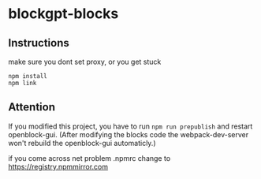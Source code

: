 # blockgpt-blocks


## Instructions
make sure you dont set proxy, or you get stuck
```
npm install
npm link
```

## Attention

If you modified this project, you have to run `npm run prepublish`  and restart openblock-gui. (After modifying the blocks code the webpack-dev-server won't rebuild the openblock-gui automaticly.)

if you come across net problem .npmrc change to https://registry.npmmirror.com